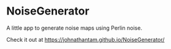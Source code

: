 # NoiseGenerator
A little app to generate noise maps using Perlin noise.

Check it out at https://johnathantam.github.io/NoiseGenerator/